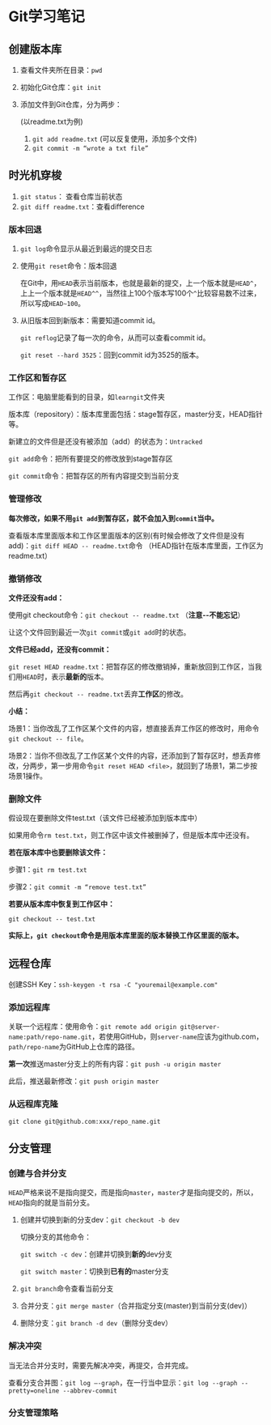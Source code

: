 # Git学习笔记

## 创建版本库

1. 查看文件夹所在目录：`pwd`

2. 初始化Git仓库：`git init`

3. 添加文件到Git仓库，分为两步：

   (以readme.txt为例)

   1. `git add readme.txt` (可以反复使用，添加多个文件)
   2. `git commit -m “wrote a txt file”`

## 时光机穿梭

1. `git status`： 查看仓库当前状态
2. `git diff readme.txt`：查看difference

### 版本回退

1. `git log`命令显示从最近到最远的提交日志

2. 使用`git reset`命令：版本回退 

   在Git中，用`HEAD`表示当前版本，也就是最新的提交，上一个版本就是`HEAD^`，上上一个版本就是`HEAD^^`，当然往上100个版本写100个`^`比较容易数不过来，所以写成`HEAD~100`。

3. 从旧版本回到新版本：需要知道commit id。

   `git reflog`记录了每一次的命令，从而可以查看commit id。

   `git reset --hard 3525`：回到commit id为3525的版本。

### 工作区和暂存区

工作区：电脑里能看到的目录，如`learngit`文件夹

版本库（repository）：版本库里面包括：stage暂存区，master分支，HEAD指针等。

新建立的文件但是还没有被添加（add）的状态为：`Untracked`

`git add`命令：把所有要提交的修改放到stage暂存区

`git commit`命令：把暂存区的所有内容提交到当前分支

### 管理修改

**每次修改，如果不用`git add`到暂存区，就不会加入到`commit`当中。**

查看版本库里面版本和工作区里面版本的区别(有时候会修改了文件但是没有add)：`git diff HEAD -- readme.txt`命令 （HEAD指针在版本库里面，工作区为readme.txt）

### 撤销修改

**文件还没有add：**

使用git checkout命令：`git checkout -- readme.txt` （**注意--不能忘记**）

让这个文件回到最近一次`git commit`或`git add`时的状态。

**文件已经add，还没有commit：**

`git reset HEAD readme.txt`：把暂存区的修改撤销掉，重新放回到工作区，当我们用`HEAD`时，表示**最新的**版本。

然后再`git checkout -- readme.txt`丢弃**工作区**的修改。



**小结：**

场景1：当你改乱了工作区某个文件的内容，想直接丢弃工作区的修改时，用命令`git checkout -- file`。

场景2：当你不但改乱了工作区某个文件的内容，还添加到了暂存区时，想丢弃修改，分两步，第一步用命令`git reset HEAD <file>`，就回到了场景1，第二步按场景1操作。

### 删除文件

假设现在要删除文件test.txt（该文件已经被添加到版本库中）

如果用命令`rm test.txt`，则工作区中该文件被删掉了，但是版本库中还没有。

**若在版本库中也要删除该文件：**

步骤1：`git rm test.txt`

步骤2：`git commit -m “remove test.txt”`

**若要从版本库中恢复到工作区中：**

`git checkout -- test.txt`

**实际上，`git checkout`命令是用版本库里面的版本替换工作区里面的版本。**

## 远程仓库

创建SSH Key：`ssh-keygen -t rsa -C "youremail@example.com"`

### 添加远程库

关联一个远程库：使用命令：`git remote add origin git@server-name:path/repo-name.git`，若使用GitHub，则`server-name`应该为github.com，`path/repo-name`为GitHub上仓库的路径。

**第一次**推送master分支上的所有内容：`git push -u origin master`

此后，推送最新修改：`git push origin master`

###  从远程库克隆

`git clone git@github.com:xxx/repo_name.git`

## 分支管理

### 创建与合并分支

`HEAD`严格来说不是指向提交，而是指向`master`，`master`才是指向提交的，所以，`HEAD`指向的就是当前分支。

1. 创建并切换到新的分支dev：`git checkout -b dev`

   切换分支的其他命令：

   `git switch -c dev`：创建并切换到**新的**dev分支

   `git switch master`：切换到**已有的**master分支

2. `git branch`命令查看当前分支

3. 合并分支：`git merge master`（合并指定分支(master)到当前分支(dev)）

4. 删除分支：`git branch -d dev`（删除分支dev）

### 解决冲突

当无法合并分支时，需要先解决冲突，再提交，合并完成。

查看分支合并图：`git log –-graph`，在一行当中显示：`git log --graph --pretty=oneline --abbrev-commit`

### 分支管理策略





